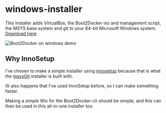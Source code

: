 windows-installer
=================

This installer adds VirtualBox, the Boot2Docker iso and management script, the
MSYS base system and git to your 64-bit Microsoft Windows system. [Download here](https://github.com/boot2docker/windows-installer/releases)

![Boot2Docker on windows demo](https://github.com/boot2docker/windows-installer/raw/master/Windows-demo.gif)

Why InnoSetup
-------------

I've chosen to make a simple installer using [innosetup](http://www.jrsoftware.org/)
because that is what the [msysGit](http://git-scm.org) installer is built with.

(It also happens that I've used InnoSetup before, so I can make something faster.

Making a simple Wix for the Boot2Docker-cli should be simple, and this can then be
used in this all-in-one installer too.
